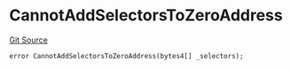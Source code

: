 # CannotAddSelectorsToZeroAddress
[Git Source](https://github.com/thrackle-io/tron/blob/5bfb84a51be01d9a959b76979e9b34e41875da67/src/client/token/handler/diamond/HandlerDiamondLib.sol)


```solidity
error CannotAddSelectorsToZeroAddress(bytes4[] _selectors);
```


